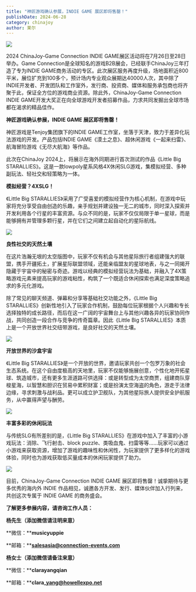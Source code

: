 ```yaml
---
title: "神匠游戏确认参展，INDIE GAME 展区即将售罄！"
publishDate: 2024-06-28
category: chinajoy
author: 莱尔
---
```


![](https://ec-net-1251389766.cos.ap-shanghai.myqcloud.com/wp-content/uploads/2024/06/20240628160251486-1024x435.jpg)

2024 ChinaJoy-Game Connection INDIE GAME展区活动将在7月26日至28日举办。Game Connection是全球知名的游戏B2B展会，已经联手ChinaJoy三年打造了专为INDIE GAME商务活动的专区。此次展区服务再度升级，场地面积近800平米，展位扩充到100多个，预计场内专业观众展期达40000人次，其中除了INDIE开发者、开发团队和工作室外，发行商、投资商、媒体和服务承包商也将齐聚于此，保证全方位的游戏商业资源。除此外，ChinaJoy-Game Connection INDIE GAME开发大奖正在向全球游戏开发者招募作品，力求共同发掘出全球市场都在渴求的精品佳作。

**神匠游戏确认参展，INDIE GAME 展区即将售罄！**

神匠游戏是Tenjoy集团旗下的INDIE GAME工作室，坐落于天津，致力于差异化玩法游戏的开发。产品包括INDIE GAME《漠土之息》、超休闲游戏《一起来扫雷》、航海冒险游戏《无尽大航海》等作品。

此次在ChinaJoy 2024上，将展示在海外同期进行首次测试的作品《Little Big STARALLIES》。这是一款lowpoly星系风格4X休闲SLG游戏，集模拟经营、多种副玩法、轻社交和轻策略为一体。

**模拟经营？4XSLG！**

《Little Big STARALLIES》采用了广受喜爱的模拟经营作为核心机制，在游戏中玩家将充分享受自由创造的乐趣，亲手规划并建设独一无二的城市，同时深入探索并开发利用各个行星的丰富资源。与众不同的是，玩家不仅仅局限于单一星球，而是能够拥有并管理多颗行星，并在它们之间建立起自动化的星际航线。

![](https://ec-net-1251389766.cos.ap-shanghai.myqcloud.com/wp-content/uploads/2024/06/20240628160253492-1024x593.jpg)

**良性社交的天然土壤**

在这片浩瀚无垠的太空版图中，玩家不仅有机会与其他星际旅行者组建强大的联盟，携手开疆拓土，扩展星际联盟领域，还能亲临盟友的星球地表，与之一同揭开隐藏于宇宙中的秘密与奇迹。游戏以经典的模拟经营玩法为基础，并融入了4X策略游戏元素来提高玩家的游戏粘性，构筑了一个既适合休闲探索也满足深度策略追求的多元化游戏。

除了常见的聊天频道、弹幕和分享等基础社交功能之外，《Little Big STARALLIES》创新性地引入了玩家合作机制，鼓励每位玩家根据个人兴趣和专长选择独特的成长路径，而后在这一广阔的宇宙舞台上与其他兴趣各异的玩家协同作战，共同创造一段合作与竞争的传奇篇章。因此《Little Big STARALLIES》本质上是一个开放世界社交纽带游戏，是良好社交的天然土壤。

![](https://ec-net-1251389766.cos.ap-shanghai.myqcloud.com/wp-content/uploads/2024/06/20240628160257673-1024x607.jpg)

**开放世界的沙盒宇宙**

《Little Big STARALLIES》是一个开放的世界，邀请玩家共创一个包罗万象的社会生态系统。在这个自由度极高的天地里，玩家不仅能够施展创意，个性化地开拓星球、筑造城市，还有更多生涯道路可供选择：或是转型成为太空商贾，组建商队穿梭星海，以智慧和胆识在贸易中累积财富；或是扮演太空海盗的角色，游走于法律边缘，寻求刺激与战利品。更可以成立护卫舰队，为其他星际旅人提供安全护航服务，从中赢得声望与酬劳。

![](https://ec-net-1251389766.cos.ap-shanghai.myqcloud.com/wp-content/uploads/2024/06/20240628160259834-1024x576.jpg)

**丰富多彩的休闲玩法**

与传统SLG有所差别的是，《Little Big STARALLIES》在游戏中加入了丰富的小游戏玩法：消除、飞行射击、block puzzle、类吸血鬼、扫雷等等……玩家可以通过小游戏来获取资源，增加了游戏的趣味性和休闲性，为玩家提供了更多样化的游戏体验，同时也为游戏获取低买量成本的休闲玩家提供了助力。

![](https://ec-net-1251389766.cos.ap-shanghai.myqcloud.com/wp-content/uploads/2024/06/20240628160300971-1024x612.jpg)

目前，ChinaJoy-Game Connection INDIE GAME 展区即将售罄！诚挚期待与更多优秀的海内外 INDIE 作品相见，诚邀各方开发、发行、媒体伙伴加入行列来，共创这次专属于 INDIE GAME 的商务盛会。

**了解更多参展内容，请咨询工作人员：**

**杨先生（添加微信请注明来意）**

**微信：****musicyuppie**

**邮箱：****salesasia@connection-events.com**

**杨女士（添加微信请备注来意）**

**微信：****clarayangqian**

**邮箱：****clara\_yang@howellexpo.net**
